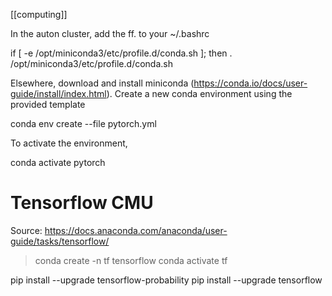 [[computing]]

In the auton cluster, add the ff. to your ~/.bashrc

if [ -e /opt/miniconda3/etc/profile.d/conda.sh ]; then
    . /opt/miniconda3/etc/profile.d/conda.sh
 

Elsewhere, download and install miniconda (https://conda.io/docs/user-guide/install/index.html).
Create a new conda environment using the provided template

conda env create --file pytorch.yml

To activate the environment,

conda activate pytorch


# Tensorflow CMU

Source: https://docs.anaconda.com/anaconda/user-guide/tasks/tensorflow/

> conda create -n tf tensorflow
> conda activate tf


pip install --upgrade tensorflow-probability
pip install --upgrade tensorflow
